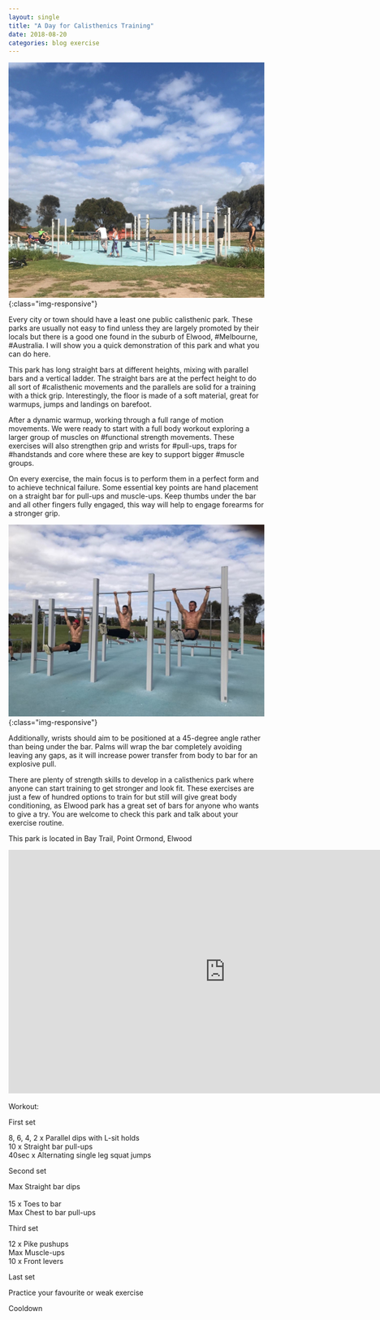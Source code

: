 ```yaml
---
layout: single
title: "A Day for Calisthenics Training"
date: 2018-08-20
categories: blog exercise
---
```


![Elwood park](/assets/images/calisthenics1.jpg){:class="img-responsive"}

Every city or town should have a least one public calisthenic park.
These parks are usually not easy to find unless they are largely promoted by their locals but there is a good one found in the suburb of Elwood, #Melbourne, #Australia.
I will show you a quick demonstration of this park and what you can do here.

This park has long straight bars at different heights, mixing with parallel bars and a vertical ladder.
The straight bars are at the perfect height to do all sort of #calisthenic movements and the parallels are solid for a training with a thick grip.
Interestingly, the floor is made of a soft material, great for warmups, jumps and landings on barefoot.

After a dynamic warmup, working through a full range of motion movements.
We were ready to start with a full body workout exploring a larger group of muscles on #functional strength movements.
These exercises will also strengthen grip and wrists for #pull-ups,
traps for #handstands and core where these are key to support bigger #muscle groups.

On every exercise, the main focus is to perform them in a perfect form and to achieve technical failure.
Some essential key points are hand placement on a straight bar for pull-ups and muscle-ups.
Keep thumbs under the bar and all other fingers fully engaged, this way will help to engage forearms for a stronger grip.

![Workout](/assets/images/calisthenics2.jpg){:class="img-responsive"}

Additionally, wrists should aim to be positioned at a 45-degree angle rather than being under the bar.
Palms will wrap the bar completely avoiding leaving any gaps, as it will increase power transfer from body to bar for an explosive pull.

There are plenty of strength skills to develop in a calisthenics park where anyone can start training to get stronger and look fit.
These exercises are just a few of hundred options to train for but still will give great body conditioning, as Elwood park has a great set of bars for anyone who wants to give a try. You are welcome to check this park and talk about your exercise routine.

This park is located in Bay Trail, Point Ormond, Elwood

<iframe width="854" height="480" src="https://www.youtube.com/embed/yPMOcwCVGFM?list=PLMRHL3JXqqghe8CvHiGrGw5PUsYcSBz2d" frameborder="0" allow="autoplay; encrypted-media" allowfullscreen></iframe>

Workout:

First set

8, 6, 4, 2 x Parallel dips with L-sit holds <br>
10 x Straight bar pull-ups <br>
40sec x Alternating single leg squat jumps <br>

Second set

Max Straight bar dips <br>  
15 x Toes to bar <br>
Max Chest to bar pull-ups <br>

Third set

12 x Pike pushups <br>
Max Muscle-ups <br>
10 x Front levers <br>

Last set

Practice your favourite or weak exercise <br>

Cooldown
